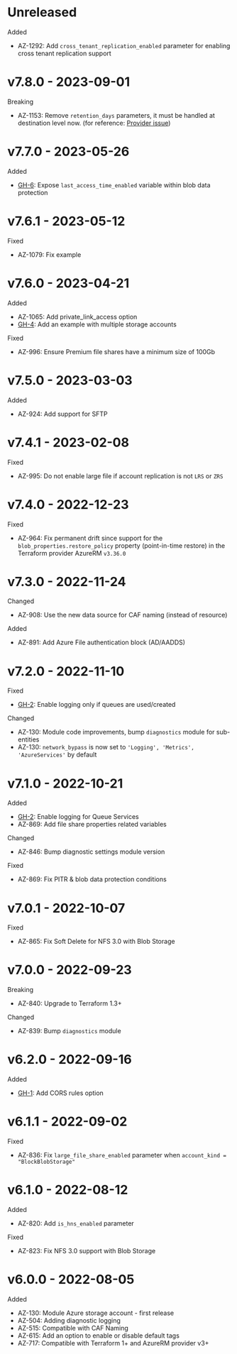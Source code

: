 # Unreleased

Added
  * AZ-1292: Add `cross_tenant_replication_enabled` parameter for enabling cross tenant replication support

# v7.8.0 - 2023-09-01

Breaking
  * AZ-1153: Remove `retention_days` parameters, it must be handled at destination level now. (for reference: [Provider issue](https://github.com/hashicorp/terraform-provider-azurerm/issues/23051))

# v7.7.0 - 2023-05-26

Added
  * [GH-6](https://github.com/claranet/terraform-azurerm-storage-account/issues/6): Expose `last_access_time_enabled` variable within blob data protection

# v7.6.1 - 2023-05-12

Fixed
  * AZ-1079: Fix example

# v7.6.0 - 2023-04-21

Added
  * AZ-1065: Add private_link_access option
  * [GH-4](https://github.com/claranet/terraform-azurerm-storage-account/issues/4): Add an example with multiple storage accounts

Fixed
  * AZ-996: Ensure Premium file shares have a minimum size of 100Gb

# v7.5.0 - 2023-03-03

Added
  * AZ-924: Add support for SFTP

# v7.4.1 - 2023-02-08

Fixed
  * AZ-995: Do not enable large file if account replication is not `LRS` or `ZRS`

# v7.4.0 - 2022-12-23

Fixed
  * AZ-964: Fix permanent drift since support for the `blob_properties.restore_policy` property (point-in-time restore) in the Terraform provider AzureRM `v3.36.0`

# v7.3.0 - 2022-11-24

Changed
  * AZ-908: Use the new data source for CAF naming (instead of resource)

Added
  * AZ-891: Add Azure File authentication block (AD/AADDS)

# v7.2.0 - 2022-11-10

Fixed
  * [GH-2](https://github.com/claranet/terraform-azurerm-storage-account/pull/2): Enable logging only if queues are used/created

Changed
  * AZ-130: Module code improvements, bump `diagnostics` module for sub-entities
  * AZ-130: `network_bypass` is now set to `'Logging', 'Metrics', 'AzureServices'` by default

# v7.1.0 - 2022-10-21

Added
  * [GH-2](https://github.com/claranet/terraform-azurerm-storage-account/pull/2): Enable logging for Queue Services
  * AZ-869: Add file share properties related variables

Changed
  * AZ-846: Bump diagnostic settings module version

Fixed
  * AZ-869: Fix PITR & blob data protection conditions

# v7.0.1 - 2022-10-07

Fixed
  * AZ-865: Fix Soft Delete for NFS 3.0 with Blob Storage

# v7.0.0 - 2022-09-23

Breaking
  * AZ-840: Upgrade to Terraform 1.3+

Changed
  * AZ-839: Bump `diagnostics` module

# v6.2.0 - 2022-09-16

Added
  * [GH-1](https://github.com/claranet/terraform-azurerm-storage-account/pull/1/): Add CORS rules option

# v6.1.1 - 2022-09-02

Fixed
  * AZ-836: Fix `large_file_share_enabled` parameter when `account_kind = "BlockBlobStorage"`

# v6.1.0 - 2022-08-12

Added
  * AZ-820: Add `is_hns_enabled` parameter

Fixed
  * AZ-823: Fix NFS 3.0 support with Blob Storage

# v6.0.0 - 2022-08-05

Added
  * AZ-130: Module Azure storage account - first release
  * AZ-504: Adding diagnostic logging
  * AZ-515: Compatible with CAF Naming
  * AZ-615: Add an option to enable or disable default tags
  * AZ-717: Compatible with Terraform 1+ and AzureRM provider v3+
